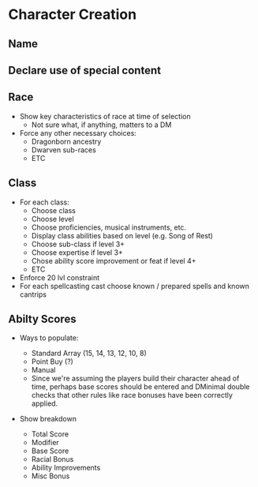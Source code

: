# Character Creation

## Name

## Declare use of special content

## Race

- Show key characteristics of race at time of selection
  - Not sure what, if anything, matters to a DM
- Force any other necessary choices:
  - Dragonborn ancestry
  - Dwarven sub-races
  - ETC

## Class

- For each class:
  - Choose class
  - Choose level
  - Choose proficiencies, musical instruments, etc.
  - Display class abilities based on level (e.g. Song of Rest)
  - Choose sub-class if level 3+
  - Choose expertise if level 3+
  - Chose ability score improvement or feat if level 4+
  - ETC
- Enforce 20 lvl constraint
- For each spellcasting cast choose known / prepared spells and known cantrips

## Abilty Scores

- Ways to populate:
  - Standard Array (15, 14, 13, 12, 10, 8)
  - Point Buy (?)
  - Manual
  - Since we're assuming the players build their character ahead of time, perhaps base scores should be entered and DMinimal double checks that other rules like race bonuses have been correctly applied.

- Show breakdown
  - Total Score
  - Modifier
  - Base Score
  - Racial Bonus
  - Ability Improvements
  - Misc Bonus

